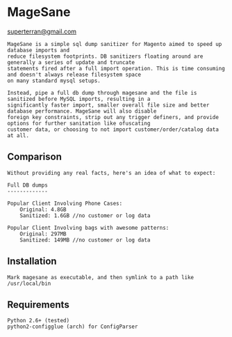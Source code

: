 MageSane
========
superterran@gmail.com

    MageSane is a simple sql dump sanitizer for Magento aimed to speed up database imports and
    reduce filesystem footprints. DB sanitizers floating around are generally a series of update and truncate
    statements fired after a full import operation. This is time consuming and doesn't always release filesystem space
    on many standard mysql setups.

    Instead, pipe a full db dump through magesane and the file is sanitized before MySQL imports, resulting in a
    significantly faster import, smaller overall file size and better database performance. MageSane will also disable
    foreign key constraints, strip out any trigger definers, and provide options for further sanitation like ofuscating
    customer data, or choosing to not import customer/order/catalog data at all.

Comparison
----------

    Without providing any real facts, here's an idea of what to expect:

    Full DB dumps
    -------------

    Popular Client Involving Phone Cases:
        Original: 4.8GB
        Sanitized: 1.6GB //no customer or log data

    Popular Client Involving bags with awesome patterns:
        Original: 297MB
        Sanitized: 149MB //no customer or log data

Installation
------------

    Mark magesane as executable, and then symlink to a path like /usr/local/bin

Requirements
------------
    Python 2.6+ (tested)
    python2-configglue (arch) for ConfigParser
